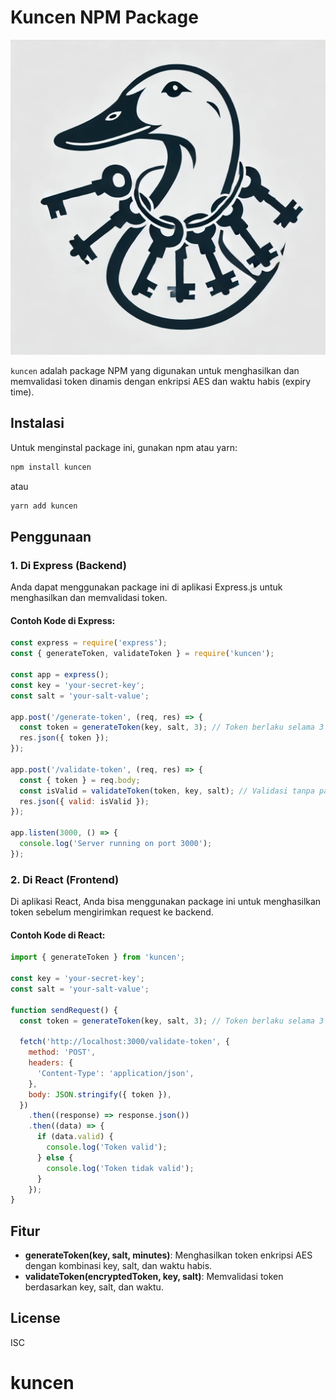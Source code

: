
# Kuncen NPM Package

![Rockib Logo](./assets/kuncen.webp)

`kuncen` adalah package NPM yang digunakan untuk menghasilkan dan memvalidasi token dinamis dengan enkripsi AES dan waktu habis (expiry time).

## Instalasi

Untuk menginstal package ini, gunakan npm atau yarn:

```bash
npm install kuncen
```

atau

```bash
yarn add kuncen
```

## Penggunaan

### 1. Di Express (Backend)

Anda dapat menggunakan package ini di aplikasi Express.js untuk menghasilkan dan memvalidasi token.

#### Contoh Kode di Express:

```javascript
const express = require('express');
const { generateToken, validateToken } = require('kuncen');

const app = express();
const key = 'your-secret-key';
const salt = 'your-salt-value';

app.post('/generate-token', (req, res) => {
  const token = generateToken(key, salt, 3); // Token berlaku selama 3 menit (UTC)
  res.json({ token });
});

app.post('/validate-token', (req, res) => {
  const { token } = req.body;
  const isValid = validateToken(token, key, salt); // Validasi tanpa parameter waktu
  res.json({ valid: isValid });
});

app.listen(3000, () => {
  console.log('Server running on port 3000');
});

```

### 2. Di React (Frontend)

Di aplikasi React, Anda bisa menggunakan package ini untuk menghasilkan token sebelum mengirimkan request ke backend.

#### Contoh Kode di React:

```javascript
import { generateToken } from 'kuncen';

const key = 'your-secret-key';
const salt = 'your-salt-value';

function sendRequest() {
  const token = generateToken(key, salt, 3); // Token berlaku selama 3 menit (berbasis UTC)
  
  fetch('http://localhost:3000/validate-token', {
    method: 'POST',
    headers: {
      'Content-Type': 'application/json',
    },
    body: JSON.stringify({ token }),
  })
    .then((response) => response.json())
    .then((data) => {
      if (data.valid) {
        console.log('Token valid');
      } else {
        console.log('Token tidak valid');
      }
    });
}

```

## Fitur

- **generateToken(key, salt, minutes)**: Menghasilkan token enkripsi AES dengan kombinasi key, salt, dan waktu habis.
- **validateToken(encryptedToken, key, salt)**: Memvalidasi token berdasarkan key, salt, dan waktu.

## License

ISC
# kuncen
